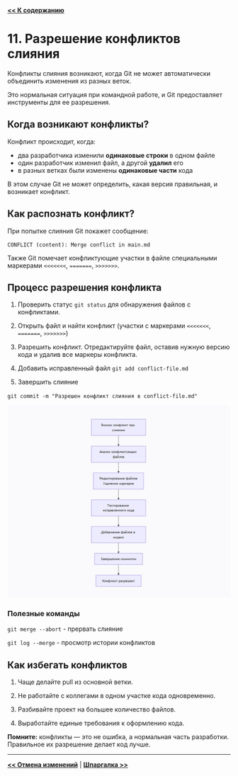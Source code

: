 [**<< К содержанию**](readme.md)

# 11. Разрешение конфликтов слияния

Конфликты слияния возникают, когда Git не может автоматически объединить изменения из разных веток. 

Это нормальная ситуация при командной работе, и Git предоставляет инструменты для ее разрешения.

## Когда возникают конфликты?

Конфликт происходит, когда:

- два разработчика изменили **одинаковые строки** в одном файле
- один разработчик изменил файл, а другой **удалил** его
- в разных ветках были изменены **одинаковые части** кода

В этом случае Git не может определить, какая версия правильная, и возникает конфликт.

## Как распознать конфликт?

При попытке слияния Git покажет сообщение:

```
CONFLICT (content): Merge conflict in main.md
```

Также Git помечает конфликтующие участки в файле специальными маркерами `<<<<<<<`, `=======`, `>>>>>>>`.

## Процесс разрешения конфликта

1. Проверить статус `git status` для обнаружения файлов с конфликтами.

2. Открыть файл и найти конфликт (участки с маркерами `<<<<<<<`, `=======`, `>>>>>>>`)

3. Разрешить конфликт. Отредактируйте файл, оставив нужную версию кода и удалив все маркеры конфликта.

4. Добавить исправленный файл `git add conflict-file.md`

5. Завершить слияние 

`git commit -m "Разрешен конфликт слияния в conflict-file.md"`

![Разрешение конфликтов](/assets/conflicts.jpg)

### Полезные команды

`git merge --abort` - прервать слияние

`git log --merge` - просмотр истории конфликтов

## Как избегать конфликтов

1. Чаще делайте pull из основной ветки.

2. Не работайте с коллегами в одном участке кода одновременно.

3. Разбивайте проект на большее количество файлов.

4. Выработайте единые требования к оформлению кода.

**Помните:** конфликты — это не ошибка, а нормальная часть разработки. Правильное их разрешение делает код лучше.

---

[**<< Отмена изменений**](undo-changes.md) |
[**Шпаргалка >>**](cheatsheet.md)
